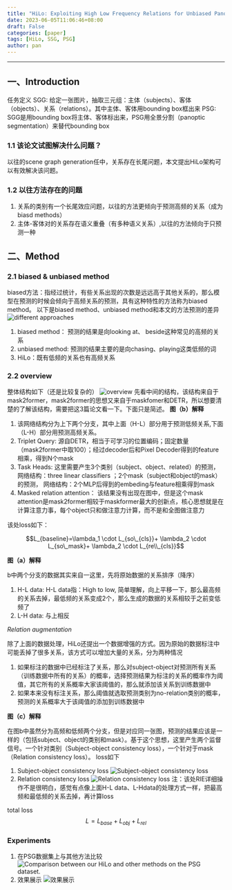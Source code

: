 ```yaml
---
title: "HiLo: Exploiting High Low Frequency Relations for Unbiased Panoptic Scene Graph Generation"
date: 2023-06-05T11:06:46+08:00
draft: False
categories: [paper]
tags: [HiLo, SSG, PSG]
author: pan
---
```


***

## 一、Introduction

任务定义
SGG: 给定一张图片，抽取三元组：主体（subjects）、客体（objects）、关系（relations）。其中主体、客体用bounding box框出来
PSG: SGG是用bounding box将主体、客体标出来，PSG用全景分割（panoptic segmentation）来替代bounding box

### 1.1 该论文试图解决什么问题？

以往的scene graph generation任中，关系存在长尾问题，本文提出HiLo架构可以有效解决该问题。

### 1.2 以往方法存在的问题

1. 关系的类别有一个长尾效应问题，以往的方法更倾向于预测高频的关系（成为biasd methods）
2. 主体-客体对的关系存在语义重叠（有多种语义关系）,以往的方法倾向于只预测一种

## 二、Method

### 2.1 biased & unbiased method

biased方法：指经过统计，有些关系出现的次数是远远高于其他关系的，那么模型在预测的时候会倾向于高频关系的预测，具有这种特性的方法称为biased method。
以下是biased method、unbiased method和本文的方法预测的差异
![different approaches](/papers_HiLo/HiLo_2.png)

1. biased method： 预测的结果是向looking at、 beside这种常见的高频的关系
2. unbiased method: 预测的结果主要的是向chasing、playing这类低频的词
3. HiLo：既有低频的关系也有高频关系

### 2.2 overview

整体结构如下（还是比较复杂的）
![overview](/papers_HiLo/HiLo_1.png)
先看中间的结构，该结构来自于mask2former，mask2former的思想又来自于maskfomer和DETR，所以想要清楚的了解该结构，需要把这3篇论文看一下。下面只是简述。
**图（b）解释**

1. 该网络结构分为上下两个分支，其中上面（H-L）部分用于预测低频关系,下面（L-H）部分用预测高频关系。
2. Triplet Query: 源自DETR，相当于可学习的位置编码；固定数量（mask2former中取100）；经过decoder后和Pixel Decoder得到的feature相乘，得到N个mask
3. Task Heads: 这里需要产生3个类别（subject、object、related）的预测，网络结构：three linear classifiers ；2个mask（subject和object的mask）的预测， 网络结构：2个MLP后得到的embeding与feature相乘得到mask
4. Masked relation attention： 该结果没有出现在图中，但是这个mask attention是mask2former相较于maskformer最大的创新点，核心思想就是在计算注意力事，每个object只和做注意力计算，而不是和全图做注意力

该处loss如下：

$$L_{baseline}=\lambda_1 \cdot L_{so\_{cls}}+ \lambda_2 \cdot L_{so\_mask}+ \lambda_2 \cdot L_{re\\_{cls}}$$

**图（a）解释**

b中两个分支的数据其实来自一这里，先将原始数据的关系排序（降序）

1. H-L data: H-L data指：High to low, 简单理解，向上平移一下，那么最高频的关系去掉，最低频的关系变成2个，那么生成的数据的关系相较于之前变低频了
2. L-H data: 与上相反

*Relation augmentation*

除了上面的数据处理，HiLo还提出一个数据增强的方式。因为原始的数据标注中可能丢掉了很多关系，该方式可以增加大量的关系，分为两种情况

1. 如果标注的数据中已经标注了关系，那么对subject-object对预测所有关系（训练数据中所有的关系）的概率，选择预测结果为标注的关系的概率作为阈值，其它所有的关系概率大家该阈值的，那么就添加该关系到训练数据中
2. 如果本来没有标注关系，那么阈值就选取预测类别为no-relation类别的概率，预测的关系概率大于该阈值的添加到训练数据中


**图（c）解释**

在图b中虽然分为高频和低频两个分支，但是对应同一张图，预测的结果应该是一样的（包括subject、object的类别和mask）。基于这个思想，这里产生两个监督信号。一个针对类别（Subject-object consistency loss），一个针对于mask（Relation consistency loss）。 loss如下

1. Subject-object consistency loss
    ![Subject-object consistency loss](/papers_HiLo/HiLo_3.png)
2. Relation consistency loss
    ![Relation consistency loss](/papers_HiLo/HiLo_4.png)
    注：该处RIE详细操作不是很明白，感觉有点像上面H-L data、L-Hdata的处理方式一样，把最高频和最低频的关系去掉，再计算loss

total loss
$$L=L_{base}+L_{obj}+L_{rel}$$

### Experiments

1. 在PSG数据集上与其他方法比较
   ![Comparison between our HiLo and other methods on the PSG dataset.](/papers_HiLo/HiLo_5.png)
2. 效果展示
   ![效果展示](/papers_HiLo/HiLo_6.png)

